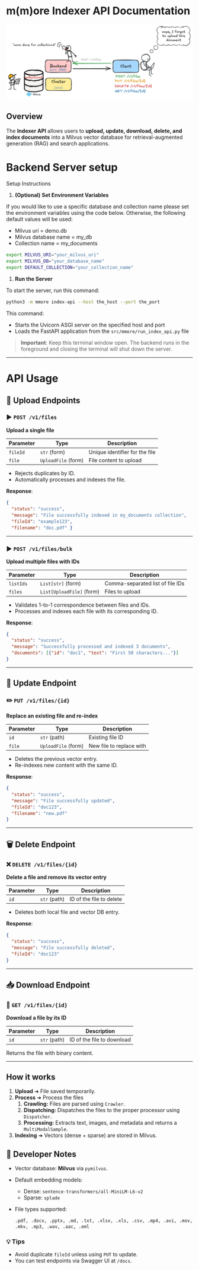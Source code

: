 # m(m)ore Indexer API Documentation

![Illustration](index_api.png)

## Overview

The **Indexer API** allows users to **upload, update, download, delete, and index documents** into a Milvus vector database for retrieval-augmented generation (RAG) and search applications. 

# Backend Server setup

Setup Instructions

1. **(Optional)** **Set Environment Variables**

If you would like to use a specific database and collection name please set the environment variables using the code below. Otherwise, the following default values will be used:

- Milvus uri = demo.db
- Milvus database name = my_db
- Collection name = my_documents

```bash
export MILVUS_URI="your_milvus_uri"
export MILVUS_DB="your_database_name"
export DEFAULT_COLLECTION="your_collection_name"
```

1. **Run the Server**

To start the server, run this command:

```bash
python3 -m mmore index-api --host the_host --port the_port
```

This command:

- Starts the Uvicorn ASGI server on the specified host and port
- Loads the FastAPI application from the `src/mmore/run_index_api.py` file

> **Important**: Keep this terminal window open. The backend runs in the foreground and closing the terminal will shut down the server.

---

# API Usage

## 📂 Upload Endpoints

### ▶️ `POST /v1/files`

**Upload a single file**

| Parameter | Type | Description |
| --- | --- | --- |
| `fileId` | `str` (form) | Unique identifier for the file |
| `file` | `UploadFile` (form) | File content to upload |
- Rejects duplicates by ID.
- Automatically processes and indexes the file.

**Response**:

```json
{
  "status": "success",
  "message": "File successfully indexed in my_documents collection",
  "fileId": "example123",
  "filename": "doc.pdf" }

```

---

### ▶️ `POST /v1/files/bulk`

**Upload multiple files with IDs**

| Parameter | Type | Description |
| --- | --- | --- |
| `listIds` | `List[str]` (form) | Comma-separated list of file IDs |
| `files` | `List[UploadFile]` (form) | Files to upload |
- Validates 1-to-1 correspondence between files and IDs.
- Processes and indexes each file with its corresponding ID.

**Response**:

```json
{
  "status": "success",
  "message": "Successfully processed and indexed 3 documents",
  "documents": [{"id": "doc1", "text": "First 50 characters..."}]
}
```

---

## 🔁 Update Endpoint

### ✏️ `PUT /v1/files/{id}`

**Replace an existing file and re-index**

| Parameter | Type | Description |
| --- | --- | --- |
| `id` | `str` (path) | Existing file ID |
| `file` | `UploadFile` (form) | New file to replace with |
- Deletes the previous vector entry.
- Re-indexes new content with the same ID.

**Response**:

```json
{
  "status": "success",
  "message": "File successfully updated",
  "fileId": "doc123",
  "filename": "new.pdf"
}
```

---

## 🗑️ Delete Endpoint

### ❌ `DELETE /v1/files/{id}`

**Delete a file and remove its vector entry**

| Parameter | Type | Description |
| --- | --- | --- |
| `id` | `str` (path) | ID of the file to delete |
- Deletes both local file and vector DB entry.

**Response**:

```json
{
  "status": "success",
  "message": "File successfully deleted",
  "fileId": "doc123"
}
```

---

## 📥 Download Endpoint

### 📄 `GET /v1/files/{id}`

**Download a file by its ID**

| Parameter | Type | Description |
| --- | --- | --- |
| `id` | `str` (path) | ID of the file to download |

Returns the file with binary content.

---

## How it works

1. **Upload** ➜ File saved temporarily.
2. **Process** ➜ Process the files
    1. **Crawling:** Files are parsed using `Crawler`.
    2. **Dispatching:** Dispatches the files to the proper processor using `Dispatcher`.
    3. **Processing:** Extracts text, images, and metadata and returns a `MultiModalSample`.
3. **Indexing** ➜ Vectors (dense + sparse) are stored in Milvus.

## 🧰 Developer Notes

- Vector database: **Milvus** via `pymilvus`.
- Default embedding models:
    - Dense: `sentence-transformers/all-MiniLM-L6-v2`
    - Sparse: `splade`
- File types supported:
    
    ```
    .pdf, .docx, .pptx, .md, .txt, .xlsx, .xls, .csv, .mp4, .avi, .mov, .mkv, .mp3, .wav, .aac, .eml
    ```
    

### 💡 Tips

- Avoid duplicate `fileId` unless using `PUT` to update.
- You can test endpoints via Swagger UI at `/docs`.